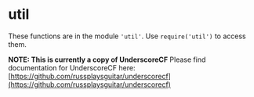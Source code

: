 # util

These functions are in the module `'util'`. Use `require('util')` to access
them.

**NOTE: This is currently a copy of UnderscoreCF**
Please find documentation for UnderscoreCF here:
 [https://github.com/russplaysguitar/underscorecf](https://github.com/russplaysguitar/underscorecf)